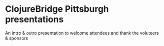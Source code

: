 # ClojureBridge Pittsburgh presentations

An intro &amp; outro presentation to welcome attendees and thank the voluteers &amp; sponsors
